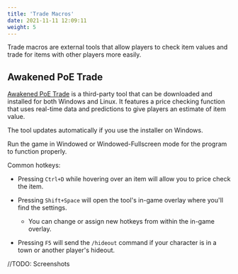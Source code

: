```yaml
---
title: 'Trade Macros'
date: 2021-11-11 12:09:11
weight: 5
---
```


Trade macros are external tools that allow players to check item values and trade for items with other players more easily.

<!--more-->

## Awakened PoE Trade

[Awakened PoE Trade](https://snosme.github.io/awakened-poe-trade/download) is a third-party tool that can be downloaded and installed for both Windows and Linux. It features a price checking function that uses real-time data and predictions to give players an estimate of item value.

The tool updates automatically if you use the installer on Windows.

Run the game in Windowed or Windowed-Fullscreen mode for the program to function properly.

Common hotkeys:

- Pressing `Ctrl+D` while hovering over an item will allow you to price check the item.

- Pressing `Shift+Space` will open the tool's in-game overlay where you'll find the settings.

  - You can change or assign new hotkeys from within the in-game overlay.

- Pressing `F5` will send the `/hideout` command if your character is in a town or another player's hideout.

//TODO: Screenshots

